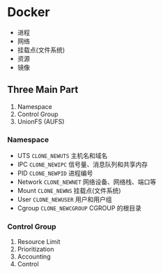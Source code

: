 # Docker

- 进程
- 网络
- 挂载点(文件系统)
- 资源
- 镜像

## Three Main Part

1. Namespace
2. Control Group
3. UnionFS (AUFS)

### Namespace

- UTS `CLONE_NEWUTS` 主机名和域名
- IPC `CLONE_NEWIPC` 信号量、消息队列和共享内存
- PID `CLONE_NEWPID` 进程编号
- Network `CLONE_NEWNET` 网络设备、网络栈、端口等
- Mount `CLONE_NEWNS` 挂载点(文件系统)
- User `CLONE_NEWUSER` 用户和用户组
- Cgroup `CLONE_NEWCGROUP` CGROUP 的根目录

### Control Group

1. Resource Limit
2. Prioritization
3. Accounting
4. Control
